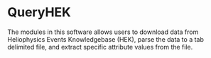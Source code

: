 QueryHEK
========

The modules in this software allows users to download data from Heliophysics Events Knowledgebase (HEK), parse the data to a tab delimited file, and extract specific attribute values from the file.
